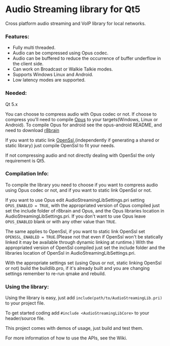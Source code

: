 # Audio Streaming library for Qt5

Cross platform audio streaming and VoIP library for local networks.

### Features:

* Fully multi threaded.
* Audio can be compressed using Opus codec.
* Audio can be buffered to reduce the occurrence of buffer underflow in the client side.
* Can work on Broadcast or Walkie Talkie modes.
* Supports Windows Linux and Android.
* Low latency modes are supported.

### Needed:

Qt 5.x

You can choose to compress audio with Opus codec or not. If choose to compress you'll need to compile [Opus](https://www.opus-codec.org/) to your targets(Windows, Linux or Android). To compile Opus for android see the opus-android README, and need to download [r8brain](https://github.com/avaneev/r8brain-free-src)

If you want to static link [OpenSsl](https://www.openssl.org/),(independently if generating a shared or static library) just compile OpenSsl to fit your needs.

If not compressing audio and not directly dealing with OpenSsl the only requirement is Qt5.

### Compilation Info:

To compile the library you need to choose if you want to compress audio using Opus codec or not, and if you want to static link OpenSsl or not.

If you want to use Opus edit AudioStreamingLibSettings.pri setting `OPUS_ENABLED = TRUE`, with the appropriated version of Opus compiled just set the include folder of r8brain and Opus, and the Opus libraries location in AudioStreamingLibSettings.pri. If you don't want to use Opus leave `OPUS_ENABLED` blank or with any other value than `TRUE`.

The same applies to OpenSsl, if you want to static link OpenSsl set `OPENSSL_ENABLED = TRUE`.(Please not that even if OpenSsl won't be statically linked it may be available through dynamic linking at runtime.)
With the appropriated version of OpenSsl compiled just set the include folder and the libraries location of OpenSsl in AudioStreamingLibSettings.pri.

With the appropriate settings set (using Opus or not, static linking OpenSsl or not) build the buildlib.pro, if it's  already built and you are changing settings remember to re-run qmake and rebuild.

### Using the library:

Using the library is easy, just add `include(path/to/AudioStreamingLib.pri)` to your project file.

To get started coding add `#include <AudioStreamingLibCore>` to your header/source file.

This project comes with demos of usage, just build and test them.

For more information of how to use the APIs, see the Wiki.
